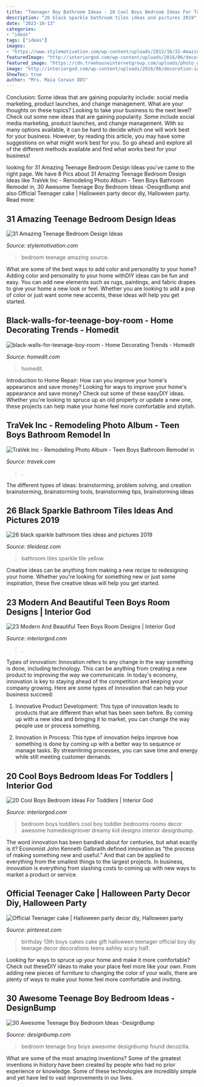 ```yaml
---
title: "Teenager Boy Bathroom Ideas - 20 Cool Boys Bedroom Ideas For Toddlers"
description: "26 black sparkle bathroom tiles ideas and pictures 2019"
date: "2023-10-13"
categories:
- "ideas"
tags: ["ideas"]
images:
- "https://www.stylemotivation.com/wp-content/uploads/2013/10/32-Amazing-Teenage-Bedroom-Design-Ideas-18.jpg"
featuredImage: "http://interiorgod.com/wp-content/uploads/2016/06/decoration-ideas-for-boys-room.jpg"
featured_image: "https://cdn.treehouseinternetgroup.com/uploads/photo_gallery/large/93671-img1809.jpg"
image: "http://interiorgod.com/wp-content/uploads/2016/06/decoration-ideas-for-boys-room.jpg"
ShowToc: true
author: "Mrs. Maia Corwin DDS"
---
```



Conclusion: Some ideas that are gaining popularity include: social media marketing, product launches, and change management. What are your thoughts on these topics?
Looking to take your business to the next level? Check out some new ideas that are gaining popularity. Some include social media marketing, product launches, and change management. With so many options available, it can be hard to decide which one will work best for your business. However, by reading this article, you may have some suggestions on what might work best for you. So go ahead and explore all of the different methods available and find what works best for your business!

	

		
looking for 31 Amazing Teenage Bedroom Design Ideas you've came to the right page. We have 8 Pics about 31 Amazing Teenage Bedroom Design Ideas like TraVek Inc - Remodeling Photo Album - Teen Boys Bathroom Remodel in, 30 Awesome Teenage Boy Bedroom Ideas -DesignBump and also Official Teenager cake | Halloween party decor diy, Halloween party. Read more:
		
    
## 31 Amazing Teenage Bedroom Design Ideas

<img loading=lazy src="https://www.stylemotivation.com/wp-content/uploads/2013/10/32-Amazing-Teenage-Bedroom-Design-Ideas-18.jpg" onerror="this.onerror=null;this.src='https://tse2.mm.bing.net/th?id=OIP.QnqvspV_F0MSnEx_MZKH7gHaJ4&amp;pid=15.1';" alt="31 Amazing Teenage Bedroom Design Ideas">

_Source: stylemotivation.com_

>bedroom teenage amazing source. 

	

What are some of the best ways to add color and personality to your home?
Adding color and personality to your home withDIY ideas can be fun and easy. You can add new elements such as rugs, paintings, and fabric drapes to give your home a new look or feel. Whether you are looking to add a pop of color or just want some new accents, these ideas will help you get started.

    
## Black-walls-for-teenage-boy-room - Home Decorating Trends - Homedit

<img loading=lazy src="http://cdn.homedit.com/wp-content/uploads/2014/07/black-walls-for-teenage-boy-room-1024x681.jpg" onerror="this.onerror=null;this.src='https://tse3.mm.bing.net/th?id=OIP.5liMFf9LOPCbmu7hfPVdIQHaE7&amp;pid=15.1';" alt="black-walls-for-teenage-boy-room - Home Decorating Trends - Homedit">

_Source: homedit.com_

>homedit. 

	

Introduction to Home Repair: How can you improve your home's appearance and save money?
Looking for ways to improve your home's appearance and save money? Check out some of these easyDIY ideas. Whether you're looking to spruce up an old property or update a new one, these projects can help make your home feel more comfortable and stylish.

    
## TraVek Inc - Remodeling Photo Album - Teen Boys Bathroom Remodel In

<img loading=lazy src="https://cdn.treehouseinternetgroup.com/uploads/photo_gallery/large/93671-img1809.jpg" onerror="this.onerror=null;this.src='https://tse2.mm.bing.net/th?id=OIP.5rUJ2hlxn-Dfe6G-mLabCgHaLH&amp;pid=15.1';" alt="TraVek Inc - Remodeling Photo Album - Teen Boys Bathroom Remodel in">

_Source: travek.com_

>. 

	

The different types of ideas: brainstorming, problem solving, and creation
brainstorming, brainstorming tools, brainstorming tips, brainstorming ideas

    
## 26 Black Sparkle Bathroom Tiles Ideas And Pictures 2019

<img loading=lazy src="https://www.tileideaz.com/wp-content/uploads/2015/01/black_sparkle_bathroom_tiles_12.jpg" onerror="this.onerror=null;this.src='https://tse3.mm.bing.net/th?id=OIP.UJgvfCujYMWKqDcxSV1_-gHaLJ&amp;pid=15.1';" alt="26 black sparkle bathroom tiles ideas and pictures 2019">

_Source: tileideaz.com_

>bathroom tiles sparkle tile yellow. 

	

Creative ideas can be anything from making a new recipe to redesigning your home. Whether you're looking for something new or just some inspiration, these five creative ideas will help you get started.

    
## 23 Modern And Beautiful Teen Boys Room Designs | Interior God

<img loading=lazy src="http://interiorgod.com/wp-content/uploads/2016/06/decoration-ideas-for-boys-room.jpg" onerror="this.onerror=null;this.src='https://tse3.mm.bing.net/th?id=OIP.rfUkbSesZMJ7tU2jGb-m3gHaKh&amp;pid=15.1';" alt="23 Modern And Beautiful Teen Boys Room Designs | Interior God">

_Source: interiorgod.com_

>. 

	

Types of innovation:
Innovation refers to any change in the way something is done, including technology. This can be anything from creating a new product to improving the way we communicate. In today's economy, innovation is key to staying ahead of the competition and keeping your company growing. Here are some types of innovation that can help your business succeed:
1. Innovative Product Development: This type of innovation leads to products that are different than what has been seen before. By coming up with a new idea and bringing it to market, you can change the way people use or process something.

2. Innovation in Process: This type of innovation helps improve how something is done by coming up with a better way to sequence or manage tasks. By streamlining processes, you can save time and energy while still meeting customer demands.


    
## 20 Cool Boys Bedroom Ideas For Toddlers | Interior God

<img loading=lazy src="http://interiorgod.com/wp-content/uploads/2016/11/Cool-Boys-Bedroom-Ideas-For-Toddlers.jpg" onerror="this.onerror=null;this.src='https://tse1.mm.bing.net/th?id=OIP.Hqr4EJBidJPYBDiYnrTNXAHaLQ&amp;pid=15.1';" alt="20 Cool Boys Bedroom Ideas For Toddlers | Interior God">

_Source: interiorgod.com_

>bedroom boys toddlers cool boy toddler bedrooms rooms decor awesome homedesignlover dreamy kid designs interior designbump. 

	

The word innovation has been bandied about for centuries, but what exactly is it? Economist John Kenneth Galbraith defined innovation as “the process of making something new and useful.” And that can be applied to everything from the smallest things to the largest projects. In business, innovation is everything from slashing costs to coming up with new ways to market a product or service.

    
## Official Teenager Cake | Halloween Party Decor Diy, Halloween Party

<img loading=lazy src="https://i.pinimg.com/736x/08/8a/27/088a273ff54ea66539383cb0bacaac2c---birthday-birthday-cakes.jpg" onerror="this.onerror=null;this.src='https://tse1.mm.bing.net/th?id=OIP.4PV_0Y4M3fZNSItjHhuMFwHaJ4&amp;pid=15.1';" alt="Official Teenager cake | Halloween party decor diy, Halloween party">

_Source: pinterest.com_

>birthday 13th boys cakes cake gift halloween teenager official boy diy teenage decor decorations teens ashley scary half. 

	

Looking for ways to spruce up your home and make it more comfortable? Check out theseDIY ideas to make your place feel more like your own. From adding new pieces of furniture to changing the color of your walls, there are plenty of ways to make your home feel more comfortable and inviting.

    
## 30 Awesome Teenage Boy Bedroom Ideas -DesignBump

<img loading=lazy src="https://designbump.com/wp-content/uploads/2014/10/teenage-boys-bedroom-ideas-024.jpg" onerror="this.onerror=null;this.src='https://tse1.mm.bing.net/th?id=OIP.A4U1VQF9cu2jo4ubTmK-NwHaJ4&amp;pid=15.1';" alt="30 Awesome Teenage Boy Bedroom Ideas -DesignBump">

_Source: designbump.com_

>bedroom teenage boy boys awesome designbump found decozilla. 

	

What are some of the most amazing inventions?
Some of the greatest inventions in history have been created by people who had no prior experience or knowledge. Some of these technologies are incredibly simple and yet have led to vast improvements in our lives.


